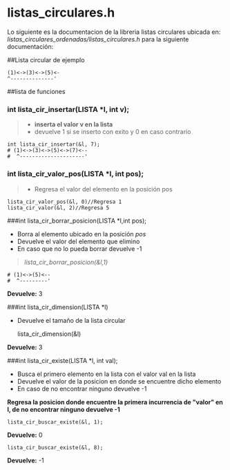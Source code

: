 listas_circulares.h
====

Lo siguiente es la documentacion de la libreria listas circulares ubicada en: _listas_circulares_ordenadas/listas_circulares.h_ para la siguiente documentación:

##Lista circular de ejemplo

	(1)<->(3)<->(5)<-
	^--------------'
##lista de funciones

### int lista\_cir\_insertar(LISTA *l, int v);

> - **inserta el valor v en la lista**
> - devuelve 1 si se inserto con exito y 0 en caso contrario

	int lista_cir_insertar(&l, 7);
	# (1)<->(3)<->(5)<->(7)<--
	#  ^---------------------'

### int lista\_cir\_valor\_pos(LISTA *l, int pos);

> - Regresa el valor del elemento en la posición pos

	lista_cir_valor_pos(&l, 0)//Regresa 1
	lista_cir_valor(&l, 2)//Regresa 5

###int lista\_cir\_borrar\_posicion(LISTA *l,int pos);

 - Borra al elemento ubicado en la posición _pos_
 - Devuelve el valor del elemento que elimino
 - En caso que no lo pueda borrar devuelve -1
 
>*lista\_cir\_borrar\_posicion(&l,1)*

	# (1)<->(5)<--
	#  ^---------'
       
**Devuelve:** 3

###int lista\_cir\_dimension(LISTA *l)

 - Devuelve el tamaño de la lista circular

	lista_cir_dimension(&l)	

**Devuelve:** 3

	
###int lista\_cir\_existe(LISTA *l, int val);

 - Busca el primero elemento en la lista con el valor val en la lista
 - Devuelve el valor de la posicion en donde se encuentre dicho elemento
 - En caso de no encontrar ninguno devuelve -1
 
**Regresa la posicion donde encuentre la primera incurrencia de "valor" en l,  de no encontrar ninguno devuelve -1**

	lista_cir_buscar_existe(&l, 1);

**Devuelve:** 0

	lista_cir_buscar_existe(&l, 8);

**Devuelve:** -1
	
    
